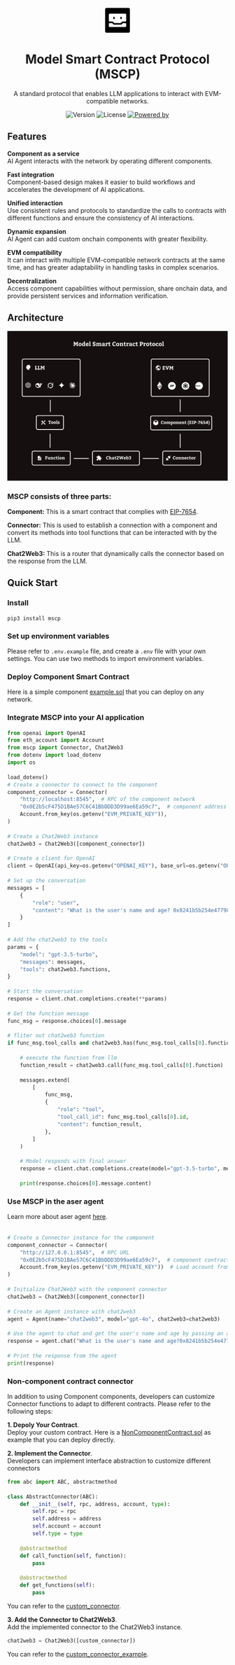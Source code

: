 <div align="center">
  <img src="./mscp_logo.svg" width="60" height="60" />
  <h1>Model Smart Contract Protocol (MSCP)</h1>
  <p>A standard protocol that enables LLM applications to interact with EVM-compatible networks.</p>

![Version](https://img.shields.io/badge/version-0.1.2-blue.svg)
![License](https://img.shields.io/badge/license-MIT-green.svg)
[![Powered by](https://img.shields.io/badge/powered_by-ame_network-8A2BE2)](https://ame.network)

</div>

## Features
**Component as a service**  
AI Agent interacts with the network by operating different components.

**Fast integration**   
Component-based design makes it easier to build workflows and accelerates the development of AI applications.

**Unified interaction**   
Use consistent rules and protocols to standardize the calls to contracts with different functions and ensure the consistency of AI interactions.

**Dynamic expansion**   
AI Agent can add custom onchain components with greater flexibility.

**EVM compatibility**   
It can interact with multiple EVM-compatible network contracts at the same time, and has greater adaptability in handling tasks in complex scenarios.

**Decentralization**   
Access component capabilities without permission, share onchain data, and provide persistent services and information verification.


## Architecture
![MSCP Architecture](./mscp_architecture.png)

### MSCP consists of three parts:

**Component:** This is a smart contract that complies with [EIP-7654](https://eips.ethereum.org/EIPS/eip-7654). 

**Connector:** This is used to establish a connection with a component and convert its methods into tool functions that can be interacted with by the LLM.

**Chat2Web3:** This is a router that dynamically calls the connector based on the response from the LLM.

## Quick Start
### Install
```shell
pip3 install mscp
```

### Set up environment variables
Please refer to `.env.example` file, and create a `.env` file with your own settings. You can use two methods to import environment variables.

### Deploy Component Smart Contract

Here is a simple component [example.sol](./component/Example.sol) that you can deploy on any network.

### Integrate MSCP into your AI application

```python
from openai import OpenAI
from eth_account import Account
from mscp import Connector, Chat2Web3
from dotenv import load_dotenv
import os

load_dotenv()
# Create a connector to connect to the component
component_connector = Connector(
    "http://localhost:8545",  # RPC of the component network
    "0x0E2b5cF475D1BAe57C6C41BbDDD3D99ae6Ea59c7",  # component address
    Account.from_key(os.getenv("EVM_PRIVATE_KEY")),
)

# Create a Chat2Web3 instance
chat2web3 = Chat2Web3([component_connector])

# Create a client for OpenAI
client = OpenAI(api_key=os.getenv("OPENAI_KEY"), base_url=os.getenv("OPENAI_API_BASE"))

# Set up the conversation
messages = [
    {
        "role": "user",
        "content": "What is the user's name and age? 0x8241b5b254e47798E8cD02d13B8eE0C7B5f2a6fA",
    }
]

# Add the chat2web3 to the tools
params = {
    "model": "gpt-3.5-turbo",
    "messages": messages,
    "tools": chat2web3.functions,
}

# Start the conversation
response = client.chat.completions.create(**params)

# Get the function message
func_msg = response.choices[0].message

# fliter out chat2web3 function
if func_msg.tool_calls and chat2web3.has(func_msg.tool_calls[0].function.name):

    # execute the function from llm
    function_result = chat2web3.call(func_msg.tool_calls[0].function)

    messages.extend(
        [
            func_msg,
            {
                "role": "tool",
                "tool_call_id": func_msg.tool_calls[0].id,
                "content": function_result,
            },
        ]
    )

    # Model responds with final answer
    response = client.chat.completions.create(model="gpt-3.5-turbo", messages=messages)

    print(response.choices[0].message.content)


```

### Use MSCP in the aser agent
Learn more about aser agent [here](https://github.com/ame-network/aser-agent).
```python

# Create a Connector instance for the component
component_connector = Connector(
    "http://127.0.0.1:8545",  # RPC URL
    "0x0E2b5cF475D1BAe57C6C41BbDDD3D99ae6Ea59c7",  # component contract address
    Account.from_key(os.getenv("EVM_PRIVATE_KEY"))  # Load account from private key in environment variable
)

# Initialize Chat2Web3 with the component connector
chat2web3 = Chat2Web3([component_connector])

# Create an Agent instance with chat2web3
agent = Agent(name="chat2web3", model="gpt-4o", chat2web3=chat2web3)

# Use the agent to chat and get the user's name and age by passing an address
response = agent.chat("What is the user's name and age?0x8241b5b254e47798E8cD02d13B8eE0C7B5f2a6fA")

# Print the response from the agent
print(response)

```

### Non-component contract connector

In addition to using Component components, developers can customize Connector functions to adapt to different contracts.
Please refer to the following steps:

**1. Depoly Your Contract**.  
Deploy your custom contract. Here is a [NonComponentContract.sol](./component/NonComponentContract.sol) as example that you can deploy directly.   


**2. Implement the Connector**.  
Developers can implement interface abstraction to customize different connectors
```python
from abc import ABC, abstractmethod

class AbstractConnector(ABC):
    def __init__(self, rpc, address, account, type):
        self.rpc = rpc
        self.address = address
        self.account = account
        self.type = type

    @abstractmethod
    def call_function(self, function):
        pass

    @abstractmethod
    def get_functions(self):
        pass
```
You can refer to the [custom_connector](./custom_connector.py).

**3. Add the Connector to Chat2Web3**.  
Add the implemented connector to the Chat2Web3 instance.

```python
chat2web3 = Chat2Web3([custom_connector])
```
You can refer to the [custom_connector_example](./custom_connector.py).



